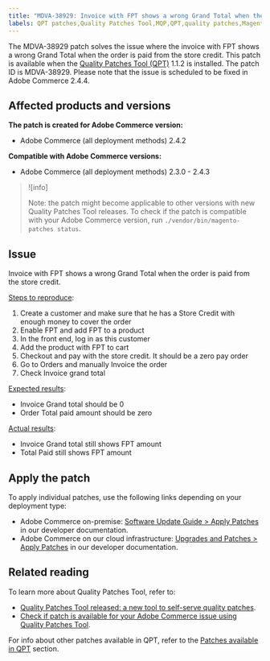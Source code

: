 ```yaml
---
title: "MDVA-38929: Invoice with FPT shows a wrong Grand Total when the order is paid from the store credit"
labels: QPT patches,Quality Patches Tool,MQP,QPT,quality patches,Magento,Adobe Commerce,on-premise,cloud infrastructure,QPT 1.1.2,2.3.0,2.3.1,2.3.2,2.3.3,2.3.2-p2,2.3.4,2.3.3-p1,2.3.5,2.3.4-p2,2.3.5-p1,2.3.5-p2,2.3.6,2.3.6-p1,2.3.7,2.4.0,2.4.0-p1,2.4.1,2.4.1-p1,2.4.2,2.4.2-p1,2.4.2-p2,2.4.3
---
```


The MDVA-38929 patch solves the issue where the invoice with FPT shows a wrong Grand Total when the order is paid from the store credit. This patch is available when the [Quality Patches Tool (QPT)](https://support.magento.com/hc/en-us/articles/360047139492) 1.1.2 is installed. The patch ID is MDVA-38929. Please note that the issue is scheduled to be fixed in Adobe Commerce 2.4.4.

## Affected products and versions

**The patch is created for Adobe Commerce version:**

* Adobe Commerce (all deployment methods) 2.4.2

**Compatible with Adobe Commerce versions:**

* Adobe Commerce (all deployment methods) 2.3.0 - 2.4.3

>![info]
>
>Note: the patch might become applicable to other versions with new Quality Patches Tool releases. To check if the patch is compatible with your Adobe Commerce version, run `./vendor/bin/magento-patches status`.

## Issue

 Invoice with FPT shows a wrong Grand Total when the order is paid from the store credit.

<ins>Steps to reproduce</ins>:

1. Create a customer and make sure that he has a Store Credit with enough money to cover the order
1. Enable FPT and add FPT to a product
1. In the front end, log in as this customer
1. Add the product with FPT to cart
1. Checkout and pay with the store credit. It should be a zero pay order
1. Go to Orders and manually Invoice the order
1. Check Invoice grand total

<ins>Expected results</ins>:

* Invoice Grand total should be 0
* Order Total paid amount should be zero

<ins>Actual results</ins>:

* Invoice Grand total still shows FPT amount
* Total Paid still shows FPT amount

## Apply the patch

To apply individual patches, use the following links depending on your deployment type:	 

* Adobe Commerce on-premise: [Software Update Guide > Apply Patches](https://devdocs.magento.com/guides/v2.4/comp-mgr/patching/mqp.html) in our developer documentation.
* Adobe Commerce on our cloud infrastructure: [Upgrades and Patches > Apply Patches](https://devdocs.magento.com/cloud/project/project-patch.html) in our developer documentation.

## Related reading

To learn more about Quality Patches Tool, refer to:

* [Quality Patches Tool released: a new tool to self-serve quality patches](https://support.magento.com/hc/en-us/articles/360047139492).
* [Check if patch is available for your Adobe Commerce issue using Quality Patches Tool](https://support.magento.com/hc/en-us/articles/360047125252).

For info about other patches available in QPT, refer to the [Patches available in QPT](https://support.magento.com/hc/en-us/sections/360010506631-Patches-available-in-MQP-tool-) section.
